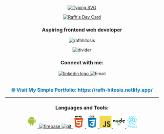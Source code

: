 <p align="center">
  <a href="https://git.io/typing-svg">
    <img src="https://readme-typing-svg.demolab.com?font=Fira+Code&pause=1000&width=200&lines=Rafh+Hitosis+%3C%2F%3E" alt="Typing SVG"/>
  </a>
</p>

<p align="center">
 <a href="https://app.daily.dev/tokwa_24">
   <img src="https://api.daily.dev/devcards/v2/Ficn8IHeAQauhKloktA8U.png?type=default&r=kf6" width="356" alt="Rafh's Dev Card"/>
 </a>
</p>

<h3 align="center">Aspiring frontend web developer</h3>

<p align="center"> 
  <img src="https://komarev.com/ghpvc/?username=rafhhitosis&label=Profile%20views&color=0e75b6&style=flat" alt="rafhhitosis" /> 
</p>

<p align="center">
  <img src="data:image/png;base64,iVBORw0KGgoAAAANSUhEUgAAAAoAAAABCAYAAADGWybmAAAAE0lEQVR42mP8z/D/PwMDAwMjAAAjmQaAWW7IMgAAAABJRU5ErkJggg==" 
       alt="divider" width="200" height="2" />
</p>

<h3 align="center">Connect with me:</h3>

<div align="center">
  <a href="https://www.linkedin.com/in/rafhhitosis" target="_blank">
    <img src="https://img.shields.io/static/v1?message=LinkedIn&logo=linkedin&label=&color=0077B5&logoColor=white&labelColor=&style=for-the-badge" height="35" alt="linkedin logo" />
  </a>
  <a href="https://mail.google.com/mail/?view=cm&fs=1&to=rafhhitosis@gmail.com" target="_blank">
  <img src="https://img.shields.io/badge/Email-D14836?style=for-the-badge&logo=gmail&logoColor=white" 
       alt="Email" height="35" style="border:none; display:inline-block;">
  </a>
  <br><br>
  <a href="https://rafh-hitosis.netlify.app/" target="_blank" style="text-decoration: none; color: #0077B5; font-weight: bold; font-size: 16px;">
    🌐 Visit My Simple Portfolio: https://rafh-hitosis.netlify.app/
  </a>
</div>

---

<h3 align="center">Languages and Tools:</h3>
<p align="center">
  <a href="https://developer.android.com" target="_blank" rel="noreferrer"> <img src="https://raw.githubusercontent.com/devicons/devicon/master/icons/android/android-original-wordmark.svg" alt="android" width="40" height="40"/>      </a>
  <a href="https://firebase.google.com/" target="_blank" rel="noreferrer">
    <img src="https://www.vectorlogo.zone/logos/firebase/firebase-icon.svg" alt="firebase" width="40" height="40"/>
  </a>
  <a href="https://git-scm.com/" target="_blank" rel="noreferrer">
    <img src="https://www.vectorlogo.zone/logos/git-scm/git-scm-icon.svg" alt="git" width="40" height="40"/>
  </a>
  <a href="https://www.w3.org/html/" target="_blank" rel="noreferrer">
    <img src="https://raw.githubusercontent.com/devicons/devicon/master/icons/html5/html5-original-wordmark.svg" alt="html5" width="40" height="40"/>
  </a>
    <a href="https://www.w3schools.com/css/" target="_blank" rel="noreferrer">
    <img src="https://raw.githubusercontent.com/devicons/devicon/master/icons/css3/css3-original-wordmark.svg" alt="css3" width="40" height="40"/>
  </a>
  <a href="https://developer.mozilla.org/en-US/docs/Web/JavaScript" target="_blank" rel="noreferrer">
    <img src="https://raw.githubusercontent.com/devicons/devicon/master/icons/javascript/javascript-original.svg" alt="javascript" width="40" height="40"/>
  </a>
  <a href="https://nodejs.org" target="_blank" rel="noreferrer">
    <img src="https://raw.githubusercontent.com/devicons/devicon/master/icons/nodejs/nodejs-original-wordmark.svg" alt="nodejs" width="40" height="40"/>
  </a>
  <a href="https://reactjs.org/" target="_blank" rel="noreferrer">
    <img src="https://raw.githubusercontent.com/devicons/devicon/master/icons/react/react-original-wordmark.svg" alt="react" width="40" height="40"/>
  </a>
</p>

